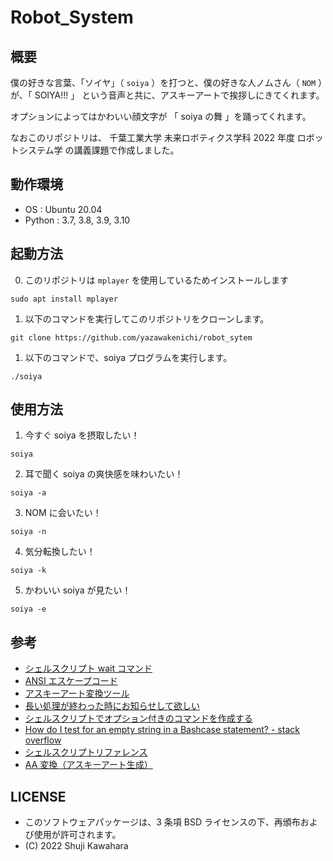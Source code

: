 # Robot_System
## 概要
僕の好きな言葉、「ソイヤ」（ `soiya` ）を打つと、僕の好きな人ノムさん（ `NOM` ）が、「 SOIYA!!! 」 という音声と共に、アスキーアートで挨拶しにきてくれます。

オプションによってはかわいい顔文字が 「 soiya の舞 」を踊ってくれます。

なおこのリポジトリは、 千葉工業大学 未来ロボティクス学科 2022 年度 ロボットシステム学 の講義課題で作成しました。

## 動作環境
- OS : Ubuntu 20.04
- Python : 3.7, 3.8, 3.9, 3.10

## 起動方法
0. このリポジトリは `mplayer` を使用しているためインストールします
```
sudo apt install mplayer
```
1. 以下のコマンドを実行してこのリポジトリをクローンします。
```
git clone https://github.com/yazawakenichi/robot_sytem
```
1. 以下のコマンドで、soiya プログラムを実行します。
```
./soiya
```

## 使用方法
1. 今すぐ soiya を摂取したい！
  ```
  soiya
  ```

2. 耳で聞く soiya の爽快感を味わいたい！
  ```
  soiya -a
  ```

3. NOM に会いたい！
  ```
  soiya -n
  ```

4. 気分転換したい！
  ```
  soiya -k
  ```

5. かわいい soiya が見たい！
  ```
  soiya -e
  ```

## 参考
- [シェルスクリプト wait コマンド](https://qiita.com/blueskyarea/items/f07466393ccb5efb3dc5	)
- [ANSI エスケープコード](https://www.mm2d.net/main/prog/c/console-02.html)
- [アスキーアート変換ツール](https://ktpcschool.com/imageToAscii/A)
- [長い処理が終わった時にお知らせして欲しい](https://qiita.com/wakaba130/items/3951e4a4cc35f268f452)
- [シェルスクリプトでオプション付きのコマンドを作成する](https://qiita.com/Esfahan/items/e88bb806c7ca1dc8b758)
- [How do I test for an empty string in a Bashcase statement? - stack overflow](https://stackoverflow.com/questions/17575392/how-do-i-test-for-an-empty-string-in-a-bash-case-statement/17575693)
- [シェルスクリプトリファレンス](https://shellscript.sunone.me/parameter.html#%E5%BC%95%E6%95%B0%E3%82%92%E4%BD%BF%E7%94%A8%E3%81%97%E3%81%9F%E3%82%B7%E3%82%A7%E3%83%AB%E3%82%B9%E3%82%AF%E3%83%AA%E3%83%97%E3%83%88)
- [AA 変換（アスキーアート生成）](https://tool-taro.com/image_to_ascii/)

## LICENSE

* このソフトウェアパッケージは、3 条項 BSD ライセンスの下、再頒布および使用が許可されます。
* (C) 2022 Shuji Kawahara


